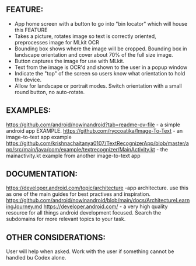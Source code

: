 ## FEATURE:

- App home screen with a button to go into "bin locator" which will house this FEATURE
- Takes a picture, rotates image so text is correctly oriented, preprocesses image for MLkit OCR
- Bounding box shows where the image will be cropped. Bounding box in landscape orientation and cover about 70% of the full size image.
- Button captures the image for use with MLkit.
- Text from the image is OCR'd and shown to the user in a popup window
- Indicate the "top" of the screen so users know what orientation to hold the device.
- Allow for landscape or portrait modes. Switch orientation with a small round button, no auto-rotate.


## EXAMPLES:

https://github.com/android/nowinandroid?tab=readme-ov-file - a simple android app EXAMPLE.
https://github.com/ryccoatika/Image-To-Text - an image-to-text app example
https://github.com/krishnachaitanya0107/TextRecognizerApp/blob/master/app/src/main/java/com/example/textrecognizer/MainActivity.kt - the mainactivity.kt example from another image-to-text app

## DOCUMENTATION:

https://developer.android.com/topic/architecture -app architecture. use this as one of the main guides for best practives and inspiration.
https://github.com/android/nowinandroid/blob/main/docs/ArchitectureLearningJourney.md
https://developer.android.com/ - a very high quality resource for all things android development focused. Search the subdomains for more relevant topics to your task.


## OTHER CONSIDERATIONS:

User will help when asked. Work with the user if something cannot be handled bu Codex alone.